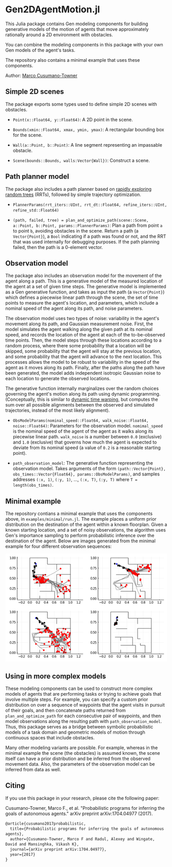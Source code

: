 # Gen2DAgentMotion.jl

This Julia package contains Gen modeling components for building generative
models of the motion of agents that move approximately rationally around a 2D
environment with obstacles.

You can combine the modeling components in this package with your own Gen
models of the agent's tasks.

The repository also contains a minimal example that uses these components.

Author: [Marco Cusumano-Towner](https://www.mct.dev)

## Simple 2D scenes

The package exports some types used to define simple 2D scenes with obstacles.

- `Point(x::Float64, y::Float64)`: A 2D point in the scene.

- `Bounds(xmin::Float64, xmax, ymin, ymax)`: A rectangular bounding box for the scene.

- `Wall(a::Point, b::Point)`: A line segment representing an impassable obstacle.

- `Scene(bounds::Bounds, walls:Vector{Wall})`: Construct a scene.

## Path planner model

The package also includes a path planner based on [rapidly exploring random trees](http://msl.cs.illinois.edu/~lavalle/papers/Lav98c.pdf) (RRTs),
followed by simple trajectory optimization.

- `PlannerParams(rrt_iters::UInt, rrt_dt::Float64, refine_iters::UInt, refine_std::Float64)`

- `(path, failed, tree) = plan_and_optimize_path(scene::Scene, a::Point, b::Point, params::PlannerParams)`: Plan a path from point `a` to point `b`, avoiding obstacles in the scene. Return a path (a `Vector{Point}`), a `Bool` indicating if a path was found or not, and the RRT that was used internally for debugging purposes. If the path planning failed, then the path is a 0-element vector.

## Observation model

The package also includes an observation model for the movement of the agent along a path.
This is a generative model of the measured location of the agent at a set of given time steps.
The generative model is implemented as a Gen generative function, and takes as input
the path (a `Vector{Point}`) which defines a piecewise linear path through the scene,
the set of time points to measure the agent's location,
and parameters, which include a nominal speed of the agent along its path,
and noise parameters.

The observation model uses two types of noise:
variability in the agent's movement along its path, and
Gaussian measurement noise.
First, the model simulates the agent walking along the given path at its nominal speed,
and records the location of the agent at each of the to-be-observed time points.
Then, the model steps through these locations according to a random process, where there some probability that a location will be skipped, some probability that the agent will stay at the previous location, and some probability that the agent will advance to the next location.
This processes allows the model to be robust to variability in the speed of the agent as it moves along its path.
Finally, after the paths along the path have been generated,
the model adds independent isotropic Gaussian noise to each location to generate the observed locations.

The generative function internally marginalizes over the random choices governing the agent's motion along its path using dynamic programming. (Conceptually, this is similar to [dynamic time warping](https://en.wikipedia.org/wiki/Dynamic_time_warping), but computes the sum over all possible alignments between the observed and simulated trajectories, instead of the most likely alignment).

- `ObsModelParams(nominal_speed::Float64, walk_noise::Float64, noise::Float64)`: Parameters for the observation model. `nomimal_speed` is the nominal speed of the agent of the agent as it walks along its piecewise linear path. `walk_noise` is a number between `0.0` (exclusive) and `1.0` (exclusive) that governs how much the agent is expected to deviate from its nominal speed (a value of `0.2` is a reasonable starting point).

- `path_observation_model`: The generative function representing the observation model. Takes arguments of the form `(path::Vector{Point}, obs_times::Vector{Float64}, params::ObsModelParams)`, and samples addresses `(:x, 1)`, `(:y, 1)`, ..., `(:x, T)`, `(:y, T)` where `T = length(obs_times)`.

## Minimal example

The repository contians a minimal example that uses the components above, in `examples/minimal/run.jl`.
The example places a uniform prior distribution on the destination of the agent within a known floorplan.
Given a known starting location, and a set of noisy observations, the algorithm uses Gen's importance sampling
to perform probabilistic inference over the destination of the agent.
Below are images generated from the minimal example for four different observation sequences:

![Inferences from minimal example](/examples/minimal/inferences.png)

## Using in more complex models

These modeling components can be used to construct more complex models of agents that are performing tasks or trying to achieve goals that involve multiple steps.
For example, you can specify a custom prior distribution on over a sequence of waypoints that the agent visits in pursuit of their goals, and then concatenate paths returned from `plan_and_optimize_path` for each consecutive pair of waypoints, and then model observations along the resulting path with `path_observation_model`.
Thus, this package serves as a bridge between symbolic probabilistic models of a task domain and geometric models of motion through continuous spaces that include obstacles.

Many other modeling variants are possible. For example, whereas in the minimal example the scene (the obstacles) is assumed known, the scene itself can have a prior distribution and be inferred from the observed movement data.
Also, the parameters of the observation model can be inferred from data as well.

## Citing

If you use this package in your research, please cite the following paper:

Cusumano-Towner, Marco F., et al. "Probabilistic programs for inferring the goals of autonomous agents." arXiv preprint arXiv:1704.04977 (2017).

```
@article{cusumano2017probabilistic,
  title={Probabilistic programs for inferring the goals of autonomous agents},
  author={Cusumano-Towner, Marco F and Radul, Alexey and Wingate, David and Mansinghka, Vikash K},
  journal={arXiv preprint arXiv:1704.04977},
  year={2017}
}
````

